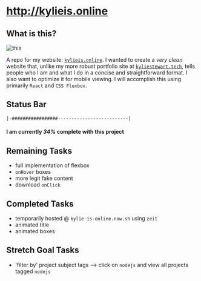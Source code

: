# http://kylieis.online

## What is this?

![this](https://github.com/kale-stew/mobile-portfolio/blob/master/src/assets/out.gif)

A repo for my website: [`kylieis.online`](https://kylie-is-online.now.sh/#/). I wanted to create a _very clean_ website that, unlike my more robust portfolio site at [`kyliestewart.tech`](https://www.kyliestewart.tech/), tells people who I am and what I do in a concise and straightforward format. I also want to optimize it for mobile viewing. I will accomplish this using primarily `React` and `CSS Flexbox`.

## Status Bar

```
|-#################--------------------------|
```

#### I am currently _34%_ complete with this project

## Remaining Tasks

* full implementation of flexbox
* `onHover` boxes
* more legit fake content
* download `onClick`

## Completed Tasks

* temporarily hosted @ `kylie-is-online.now.sh` using `zeit`
* animated title
* animated boxes

## Stretch Goal Tasks

* 'filter by' project subject tags --> click on `nodejs` and view all projects tagged `nodejs`
